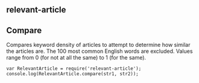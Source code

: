 relevant-article
---------------

## Compare

Compares keyword density of articles to attempt to determine how similar the articles are. The 100 most common English words are excluded. Values range from 0 (for not at all the same) to 1 (for the same).

```
var RelevantArticle = require('relevant-article');
console.log(RelevantArticle.compare(str1, str2));
```